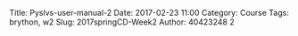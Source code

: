 Title: Pyslvs-user-manual-2
Date: 2017-02-23 11:00
Category: Course
Tags: brython, w2
Slug: 2017springCD-Week2
Author: 40423248
2